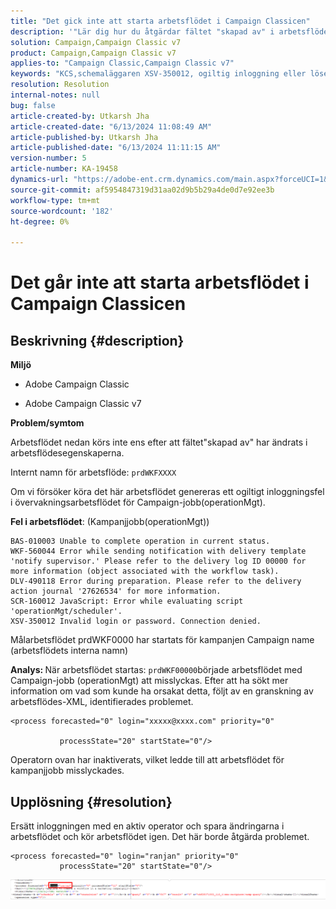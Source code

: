 ```yaml
---
title: "Det gick inte att starta arbetsflödet i Campaign Classicen"
description: '"Lär dig hur du åtgärdar fältet "skapad av" i arbetsflödesegenskaperna i Adobe Campaign Classic."'
solution: Campaign,Campaign Classic v7
product: Campaign,Campaign Classic v7
applies-to: "Campaign Classic,Campaign Classic v7"
keywords: "KCS,schemaläggaren XSV-350012, ogiltig inloggning eller lösenord. Anslutning nekad."
resolution: Resolution
internal-notes: null
bug: false
article-created-by: Utkarsh Jha
article-created-date: "6/13/2024 11:08:49 AM"
article-published-by: Utkarsh Jha
article-published-date: "6/13/2024 11:11:15 AM"
version-number: 5
article-number: KA-19458
dynamics-url: "https://adobe-ent.crm.dynamics.com/main.aspx?forceUCI=1&pagetype=entityrecord&etn=knowledgearticle&id=29891f4e-7529-ef11-840a-00224808decd"
source-git-commit: af5954847319d31aa02d9b5b29a4de0d7e92ee3b
workflow-type: tm+mt
source-wordcount: '182'
ht-degree: 0%

---
```


# Det går inte att starta arbetsflödet i Campaign Classicen

## Beskrivning {#description}


<b>Miljö</b>

- Adobe Campaign Classic

- Adobe Campaign Classic v7

<b>Problem/symtom</b>

Arbetsflödet nedan körs inte ens efter att fältet&quot;skapad av&quot; har ändrats i arbetsflödesegenskaperna.

Internt namn för arbetsflöde: ``prdWKFXXXX``

Om vi försöker köra det här arbetsflödet genereras ett ogiltigt inloggningsfel i övervakningsarbetsflödet för Campaign-jobb(operationMgt).

<b>Fel i arbetsflödet</b>: (Kampanjjobb(operationMgt))




```
BAS-010003 Unable to complete operation in current status.
WKF-560044 Error while sending notification with delivery template 'notify supervisor.' Please refer to the delivery log ID 00000 for more information (object associated with the workflow task).
DLV-490118 Error during preparation. Please refer to the delivery action journal '27626534' for more information.
SCR-160012 JavaScript: Error while evaluating script 'operationMgt/scheduler'.
XSV-350012 Invalid login or password. Connection denied.
```




Målarbetsflödet prdWKF0000 har startats för kampanjen Campaign name (arbetsflödets interna namn)

<b>Analys: </b>
När arbetsflödet startas: `prdWKF00000`började arbetsflödet med Campaign-jobb (operationMgt) att misslyckas. Efter att ha sökt mer information om vad som kunde ha orsakat detta, följt av en granskning av arbetsflödes-XML, identifierades problemet.




```
<process forecasted="0" login="xxxxx@xxxx.com" priority="0"

           processState="20" startState="0"/>
```




Operatorn ovan har inaktiverats, vilket ledde till att arbetsflödet för kampanjjobb misslyckades.


## Upplösning {#resolution}


Ersätt inloggningen med en aktiv operator och spara ändringarna i arbetsflödet och kör arbetsflödet igen. Det här borde åtgärda problemet.




```
<process forecasted="0" login="ranjan" priority="0"
           processState="20" startState="0"/>
```






![](assets/852729f9-68d0-ec11-a7b5-0022480a8e40.png)
